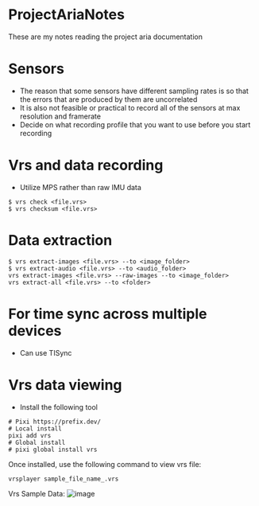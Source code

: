 # ProjectAriaNotes
These are my notes reading the project aria documentation

# Sensors
- The reason that some sensors have different sampling rates is so that the errors that are produced by them are uncorrelated
- It is also not feasible or practical to record all of the sensors at max resolution and framerate
- Decide on what recording profile that you want to use before you start recording

# Vrs and data recording
- Utilize MPS rather than raw IMU data
```
$ vrs check <file.vrs>
$ vrs checksum <file.vrs>
```

# Data extraction
```
$ vrs extract-images <file.vrs> --to <image_folder>
$ vrs extract-audio <file.vrs> --to <audio_folder>
vrs extract-images <file.vrs> --raw-images --to <image_folder>
vrs extract-all <file.vrs> --to <folder>
```

# For time sync across multiple devices
- Can use TISync

# Vrs data viewing
- Install the following tool
```
# Pixi https://prefix.dev/
# Local install
pixi add vrs
# Global install
# pixi global install vrs
```

Once installed, use the following command to view vrs file:
```
vrsplayer sample_file_name_.vrs
```

Vrs Sample Data:
![image](https://github.com/user-attachments/assets/f7b96b5f-5230-47d1-ad5b-d96c234348ca)

